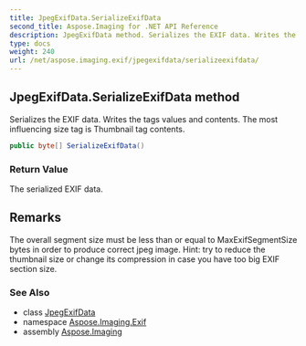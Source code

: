 ```yaml
---
title: JpegExifData.SerializeExifData
second_title: Aspose.Imaging for .NET API Reference
description: JpegExifData method. Serializes the EXIF data. Writes the tags values and contents. The most influencing size tag is Thumbnail tag contents
type: docs
weight: 240
url: /net/aspose.imaging.exif/jpegexifdata/serializeexifdata/
---
```

## JpegExifData.SerializeExifData method

Serializes the EXIF data. Writes the tags values and contents. The most influencing size tag is Thumbnail tag contents.

```csharp
public byte[] SerializeExifData()
```

### Return Value

The serialized EXIF data.

## Remarks

The overall segment size must be less than or equal to MaxExifSegmentSize bytes in order to produce correct jpeg image. Hint: try to reduce the thumbnail size or change its compression in case you have too big EXIF section size.

### See Also

* class [JpegExifData](../)
* namespace [Aspose.Imaging.Exif](../../jpegexifdata/)
* assembly [Aspose.Imaging](../../../)


